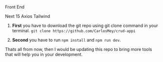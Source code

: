 


Front End

Next 15
Axios
Tailwind

1. **First** you have to download the git repo using git clone command in your terminal.
`git clone https://github.com/CarlosMey/crud-appi`

2. **Second** you have to run `npm install` and `npm run dev`.


Thats all from now, then I would be updating this repo to bring more tools that will help you in your development.